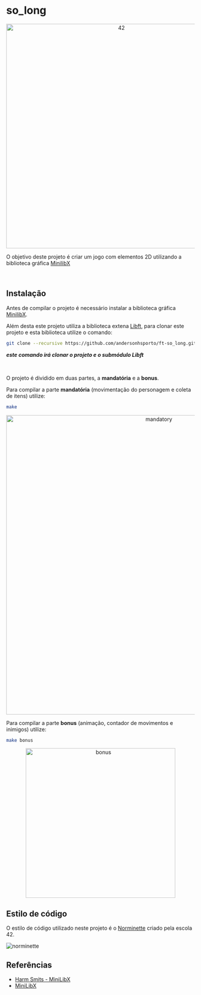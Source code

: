 # so_long


<p align="center">
<img src="https://github.com/andersonhsporto/ft-so_long/blob/main/img/42.png" width="600px" alt="42"/><br>
</p>


O objetivo deste projeto é criar um jogo com elementos 2D utilizando a biblioteca gráfica
[MinilibX](https://github.com/42Paris/minilibx-linux)


<br>


## Instalação

Antes de compilar o projeto é necessário instalar a biblioteca gráfica [MinilibX](https://github.com/42Paris/minilibx-linux).


Além desta este projeto utiliza a biblioteca extena [Libft](https://github.com/andersonhsporto/ft-libft),
para clonar este projeto e esta biblioteca utilize o comando:

```sh
git clone --recursive https://github.com/andersonhsporto/ft-so_long.git
```

**<em>este comando irá clonar o projeto e o submódulo Libft</em>**

</br>


O projeto é dividido em duas partes, a **mandatória** e a **bonus**.


Para compilar a parte **mandatória** (movimentação do personagem e coleta de itens) utilize:
```sh
make
```

<p align="center">
<img src="https://github.com/andersonhsporto/ft-so_long/blob/main/img/Peek%2003-11-2021%2000-16.gif" width="800px" alt="mandatory"/><br>
</p>

Para compilar a parte **bonus** (animação, contador de movimentos e inimigos) utilize:
```sh
make bonus
```
<p align="center">
<img src="https://github.com/andersonhsporto/ft-so_long/blob/main/img/Peek%2003-11-2021%2000-23.gif" width="400px" alt="bonus"/><br>
</p>



## Estilo de código

O estilo de código utilizado neste projeto é o [Norminette](https://github.com/42School/norminette) criado pela escola 42.

![norminette](https://github.com/andersonhsporto/ft-so_long/workflows/norminette/badge.svg)


## Referências
* [Harm Smits - MiniLibX](https://harm-smits.github.io/42docs/libs/minilibx)
* [MiniLibX](https://github.com/42Paris/minilibx-linux)
